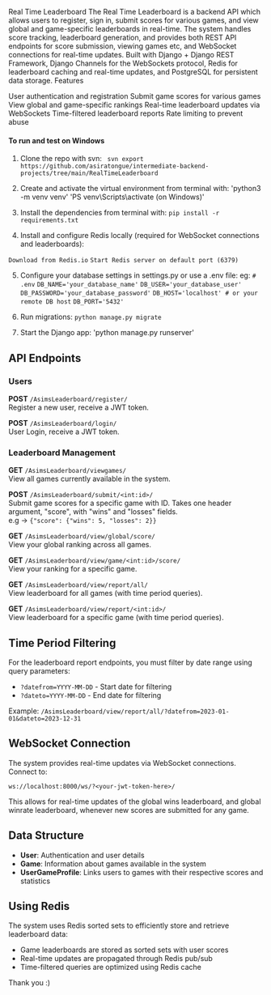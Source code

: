 Real Time Leaderboard
The Real Time Leaderboard is a backend API which allows users to register, sign in, submit scores for various games, and view global and game-specific leaderboards in real-time. The system handles score tracking, leaderboard generation, and provides both REST API endpoints for score submission, viewing games etc, and WebSocket connections for real-time updates.
Built with Django + Django REST Framework, Django Channels for the WebSockets protocol, Redis for leaderboard caching and real-time updates, and PostgreSQL for persistent data storage.
Features

User authentication and registration
Submit game scores for various games
View global and game-specific rankings
Real-time leaderboard updates via WebSockets
Time-filtered leaderboard reports
Rate limiting to prevent abuse

#### **To run and test on Windows** 

1) Clone the repo with svn:
` svn export https://github.com/asiratongue/intermediate-backend-projects/tree/main/RealTimeLeaderboard`

2) Create and activate the virtual environment from terminal with:
   'python3 -m venv venv'
   'PS venv\Scripts\activate (on Windows)'
   
3) Install the dependencies from terminal with:
   `pip install -r requirements.txt`
   
4) Install and configure Redis locally (required for WebSocket connections and leaderboards):

`Download from Redis.io`
`Start Redis server on default port (6379)`


5) Configure your database settings in settings.py or use a .env file:
eg:
`# .env`
`DB_NAME='your_database_name'`
`DB_USER='your_database_user'`
`DB_PASSWORD='your_database_password'`
`DB_HOST='localhost' # or your remote DB host`
`DB_PORT='5432'`

6) Run migrations: 
`python manage.py migrate`

7) Start the Django app: 
'python manage.py runserver'

## API Endpoints

### **Users**
**POST** `/AsimsLeaderboard/register/`  
Register a new user, receive a JWT token.

**POST** `/AsimsLeaderboard/login/`  
User Login, receive a JWT token.

### **Leaderboard Management**
**GET** `/AsimsLeaderboard/viewgames/`  
View all games currently available in the system.

**POST** `/AsimsLeaderboard/submit/<int:id>/`  
Submit game scores for a specific game with ID.
Takes one header argument, "score", with "wins" and "losses" fields.  
e.g -> `{"score": {"wins": 5, "losses": 2}}`

**GET** `/AsimsLeaderboard/view/global/score/`  
View your global ranking across all games.

**GET** `/AsimsLeaderboard/view/game/<int:id>/score/`  
View your ranking for a specific game.

**GET** `/AsimsLeaderboard/view/report/all/`  
View leaderboard for all games (with time period queries).

**GET** `/AsimsLeaderboard/view/report/<int:id>/`  
View leaderboard for a specific game (with time period queries).

## Time Period Filtering

For the leaderboard report endpoints, you must filter by date range using query parameters:
- `?datefrom=YYYY-MM-DD` - Start date for filtering
- `?dateto=YYYY-MM-DD` - End date for filtering

Example: `/AsimsLeaderboard/view/report/all/?datefrom=2023-01-01&dateto=2023-12-31`

## WebSocket Connection

The system provides real-time updates via WebSocket connections. Connect to:

```
ws://localhost:8000/ws/?<your-jwt-token-here>/
```

This allows for real-time updates of the global wins leaderboard, and global winrate leaderboard, whenever new scores are submitted for any game.

## Data Structure

- **User**: Authentication and user details
- **Game**: Information about games available in the system
- **UserGameProfile**: Links users to games with their respective scores and statistics

## Using Redis

The system uses Redis sorted sets to efficiently store and retrieve leaderboard data:
- Game leaderboards are stored as sorted sets with user scores
- Real-time updates are propagated through Redis pub/sub
- Time-filtered queries are optimized using Redis cache

Thank you :)
